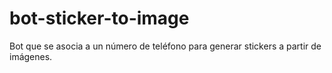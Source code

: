 # bot-sticker-to-image
Bot que se asocia a un número de teléfono para generar stickers a partir de imágenes.
